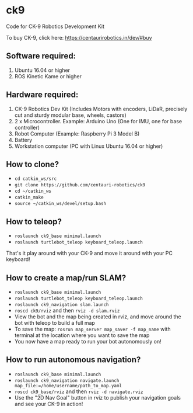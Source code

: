 # ck9
Code for CK-9 Robotics Development Kit

To buy CK-9, click here: https://centaurirobotics.in/dev/#buy

## Software required:
1. Ubuntu 16.04 or higher
2. ROS Kinetic Kame or higher

## Hardware required:
1. CK-9 Robotics Dev Kit (Includes Motors with encoders, LiDaR, precisely cut and sturdy modular base, wheels, castors)
2. 2 x Microcontroller. Example: Arduino Uno (One for IMU, one for base controller)
3. Robot Computer (Example: Raspberry Pi 3 Model B)
4. Battery
5. Workstation computer (PC with Linux Ubuntu 16.04 or higher)

## How to clone?
- ```cd catkin_ws/src```
- ```git clone https://github.com/centauri-robotics/ck9```
- ```cd ~/catkin_ws```
- ```catkin_make```
- ```source ~/catkin_ws/devel/setup.bash```

## How to teleop?
- ```roslaunch ck9_base minimal.launch```
- ```roslaunch turtlebot_teleop keyboard_teleop.launch```

That's it play around with your CK-9 and move it around with your PC keyboard!

## How to create a map/run SLAM?
- ```roslaunch ck9_base minimal.launch```
- ```roslaunch turtlebot_teleop keyboard_teleop.launch```
- ```roslaunch ck9_navigation slam.launch```
- ```roscd ck9/rviz``` and then ```rviz -d slam.rviz```
- View the bot and the map being created in rviz, and move around the bot with teleop to build a full map
- To save the map: ```rosrun map_server map_saver -f map_name``` with terminal at the location where you want to save the map
- You now have a map ready to run your bot autonomously on!

## How to run autonomous navigation?
- ```roslaunch ck9_base minimal.launch```
- ```roslaunch ck9_navigation navigate.launch map_file:=/home/username/path_to_map.yaml``` 
- ```roscd ck9_base/rviz``` and then ```rviz -d navigate.rviz```
- Use the "2D Nav Goal" button in rviz to publish your navigation goals and see your CK-9 in action!
